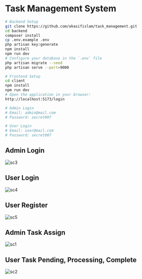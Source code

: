 # Task Management System

```bash
# Backend Setup
git clone https://github.com/akasifislam/task_management.git
cd backend
composer install
cp .env.example .env
php artisan key:generate
npm install
npm run dev
# Configure your database in the `.env` file
php artisan migrate --seed
php artisan serve --port=9000

# Frontend Setup
cd client
npm install
npm run dev
# Open the application in your browser:
http://localhost:5173/login

# Admin Login
# Email: admin@mail.com
# Password: secret007

# User Login
# Email: user@mail.com
# Password: secret007
```

## Admin Login

![sc3](https://github.com/user-attachments/assets/1c384a80-856b-4e20-aedb-f2d6656f2a04)

## User Login

![sc4](https://github.com/user-attachments/assets/d2cc2231-3be2-454a-b7b0-e3cfd335cdfd)

## User Register

![sc5](https://github.com/user-attachments/assets/1ed55f13-b4f0-4d21-b214-1dc2fd6b4f30)

## Admin Task Assign

![sc1](https://github.com/user-attachments/assets/d0534cb1-ffce-4d58-9738-0f312310539f)

## User Task Pending, Processing, Complete

![sc2](https://github.com/user-attachments/assets/8a738e89-8c44-4f5b-a784-02bad6e86256)
